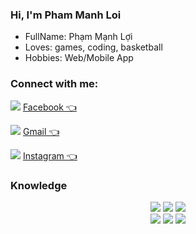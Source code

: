 ### Hi, I'm Pham Manh Loi

- FullName: Phạm Mạnh Lợi
- Loves: games, coding, basketball
- Hobbies: Web/Mobile App

### Connect with me:

<img  src="https://img.shields.io/badge/Facebook-%231877F2.svg?style=for-the-badge&logo=Facebook&logoColor=white" /> [Facebook 👈](https://www.facebook.com/manhloi551/)

<img  src="https://img.shields.io/badge/Gmail-D14836?style=for-the-badge&logo=gmail&logoColor=white" /> [Gmail 👈](manhloi0505@gmail.com)

<img  src="https://img.shields.io/badge/<handle>-%23E4405F.svg?style=for-the-badge&logo=Instagram&logoColor=white" /> [Instagram 👈](https://www.instagram.com/p.manhloi/)

### Knowledge

<p align="center"> <img src="https://img.shields.io/badge/html5%20-%23E34F26.svg?&style=for-the-badge&logo=html5&logoColor=white"/> <img src="https://img.shields.io/badge/css3%20-%231572B6.svg?&style=for-the-badge&logo=css3&logoColor=white"/> <img src="https://img.shields.io/badge/typescript-%23007ACC.svg?style=for-the-badge&logo=typescript&logoColor=white"/><br>
 <img src="https://img.shields.io/badge/node.js%20-%2343853D.svg?&style=for-the-badge&logo=node.js&logoColor=white"/> <img src="https://img.shields.io/badge/javascript%20-%23323330.svg?&style=for-the-badge&logo=javascript&logoColor=%23F7DF1E"/> <img src="https://img.shields.io/badge/React%20-%231572B6.svg?&style=for-the-badge&logo=react&logoColor=white"/><br><br>
</p>
